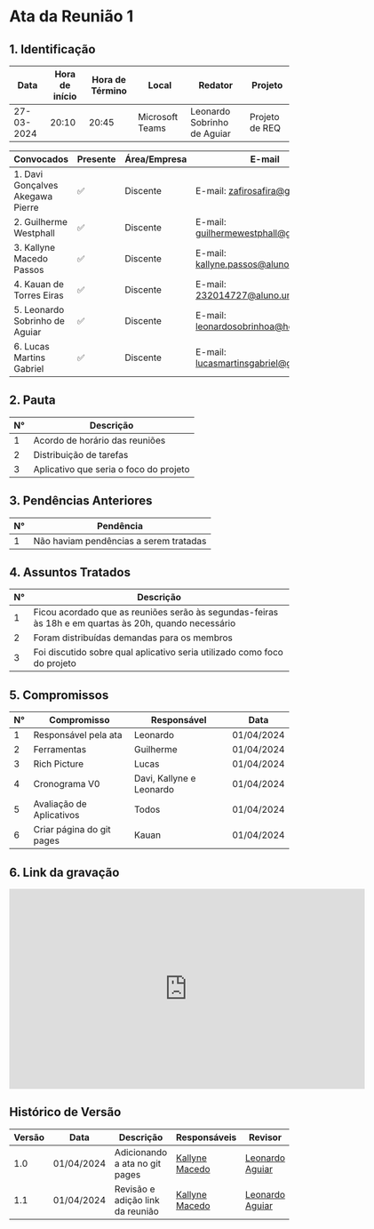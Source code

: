 # **Ata da Reunião 1**

## 1. Identificação

| Data       | Hora de início | Hora de Término | Local            | Redator                      | Projeto         |
|------------|-----------------|-----------------|------------------|------------------------------|-----------------|
| 27-03-2024 | 20:10           | 20:45           | Microsoft Teams  | Leonardo Sobrinho de Aguiar | Projeto de REQ |

| Convocados                              | Presente | Área/Empresa | E-mail                                                    |
|-----------------------------------------|----------|--------------|-----------------------------------------------------------|
| 1. Davi Gonçalves Akegawa Pierre       | ✅       | Discente     | E-mail: [zafirosafira@gmail.com](mailto:zafirosafira@gmail.com) |
| 2. Guilherme Westphall                  | ✅       | Discente     | E-mail: [guilhermewestphall@gmail.com](mailto:guilhermewestphall@gmail.com) |
| 3. Kallyne Macedo Passos                | ✅       | Discente     | E-mail: [kallyne.passos@aluno.unb.br](mailto:kallyne.passos@aluno.unb.br) |
| 4. Kauan de Torres Eiras                | ✅       | Discente     | E-mail: [232014727@aluno.unb.br](mailto:232014727@aluno.unb.br) |
| 5. Leonardo Sobrinho de Aguiar          | ✅       | Discente     | E-mail: [leonardosobrinhoa@hotmail.com](mailto:leonardosobrinhoa@hotmail.com) |
| 6. Lucas Martins Gabriel                | ✅       | Discente     | E-mail: [lucasmartinsgabriel@gmail.com](mailto:lucasmartinsgabriel@gmail.com) |

## 2. Pauta

| N° | Descrição                               |
|----|-----------------------------------------|
| 1  | Acordo de horário das reuniões         |
| 2  | Distribuição de tarefas                 |
| 3  | Aplicativo que seria o foco do projeto |

## 3. Pendências Anteriores

| N° | Pendência                                    |
|----|----------------------------------------------|
| 1  | Não haviam pendências a serem tratadas      |

## 4. Assuntos Tratados

| N° | Descrição                                                                                     |
|----|-----------------------------------------------------------------------------------------------|
| 1  | Ficou acordado que as reuniões serão às segundas-feiras às 18h e em quartas às 20h, quando necessário |
| 2  | Foram distribuídas demandas para os membros                                                    |
| 3  | Foi discutido sobre qual aplicativo seria utilizado como foco do projeto                       |

## 5. Compromissos

| N° | Compromisso                   | Responsável                    | Data       |
|----|-------------------------------|--------------------------------|------------|
| 1  | Responsável pela ata          | Leonardo                       | 01/04/2024|
| 2  | Ferramentas                   | Guilherme                      | 01/04/2024|
| 3  | Rich Picture                  | Lucas                          | 01/04/2024|
| 4  | Cronograma V0                 | Davi, Kallyne e Leonardo       | 01/04/2024|
| 5  | Avaliação de Aplicativos      | Todos                          | 01/04/2024|
| 6  | Criar página do git pages     | Kauan                          | 01/04/2024|

## 6. Link da gravação

<iframe src="https://unbbr.sharepoint.com/sites/Requisitos-G6/_layouts/15/embed.aspx?UniqueId=6fe71a42-61e7-4b70-b4e0-13b1a74b9394&embed=%7B%22ust%22%3Atrue%2C%22hv%22%3A%22CopyEmbedCode%22%7D&referrer=StreamWebApp&referrerScenario=EmbedDialog.Create" width="640" height="360" frameborder="0" scrolling="no" allowfullscreen title="Vídeo da reunião 27/03"></iframe>


## Histórico de Versão

| Versão | Data       | Descrição                               | Responsáveis                                              | Revisor                                               |
|--------|------------|-----------------------------------------|-----------------------------------------------------------|-------------------------------------------------------|
| 1.0    | 01/04/2024 | Adicionando a ata no git pages          | [Kallyne Macedo](https://github.com/kalipassos)          | [Leonardo Aguiar](https://github.com/Leonardo0o0)              |
| 1.1    | 01/04/2024 | Revisão e adição link da reunião        | [Kallyne Macedo](https://github.com/kalipassos)          | [Leonardo Aguiar](https://github.com/Leonardo0o0)              |
